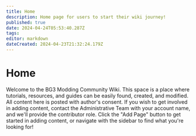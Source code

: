 ```yaml
---
title: Home
description: Home page for users to start their wiki journey!
published: true
date: 2024-04-24T05:53:40.287Z
tags: 
editor: markdown
dateCreated: 2024-04-23T21:32:24.179Z
---
```


# Home
Welcome to the BG3 Modding Community Wiki. This space is a place where tutorials, resources, and guides can be easily found, created, and modified. All content here is posted with author's consent. If you wish to get involved in adding content, contact the Administrative Team with your account name, and we'll provide the contributor role. Click the "Add Page" button to get started in adding content, or navigate with the sidebar to find what you're looking for!